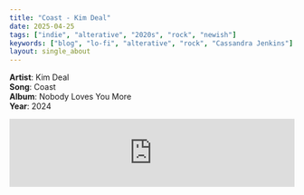 ```yaml
---
title: "Coast - Kim Deal"
date: 2025-04-25
tags: ["indie", "alterative", "2020s", "rock", "newish"] 
keywords: ["blog", "lo-fi", "alterative", "rock", "Cassandra Jenkins"] #["indie-rock", "alterative", "rock", "lo-fi", "new", "60s", "70s", "80s", "90s", "2000s", "2010s", "2020s"]
layout: single_about
---
```


**Artist**: Kim Deal \
**Song**: Coast \
**Album**: Nobody Loves You More \
**Year**: 2024

<iframe style="border: 0; width: 100%; height: 120px;" src="https://bandcamp.com/EmbeddedPlayer/album=3335792863/size=large/bgcol=ffffff/linkcol=0687f5/tracklist=false/artwork=small/track=3420253295/transparent=true/" seamless><a href="https://kimdeal.bandcamp.com/album/nobody-loves-you-more">Nobody Loves You More by Kim Deal</a></iframe>